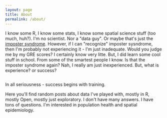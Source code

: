 ```yaml
---
layout: page
title: About
permalink: /about/
---
```



I know some R, I know some stats, I know some spatial science stuff (too much, huh?). I'm no scientist. Nor a "data guy". Or maybe that's just the [imposter syndrome](https://www.forbes.com/sites/ashleystahl/2017/12/10/feel-like-a-fraud-heres-how-to-overcome-imposter-syndrome/#6944d63e4d31). However, if I can "recognize" imposter sysndrome, then I'm probably not experiencing it - I'm just inadequate. Would you judge me by my GRE scores? I certainly know very litte. But, I did learn some cool stuff in school. From some of the smartest people I know. Is that the imposter syndrome again? Nah, I really am just inexperienced. But, what is experience? or success? 

![<img src="https://iecastro.github.io/images/Mindblown.jpg" alt="Jackie mindblown" style="width: 400px;"/>](https://iecastro.github.io/images/Mindblown.png)

In all seriousness - success begins with training. 

Here you'll find random posts about data I've played with, mostly in R, mostly Open, mostly just exploratory. I don't have many answers. I have tons of questions. I'm interested in population health and spatial epidemiology. 




 
